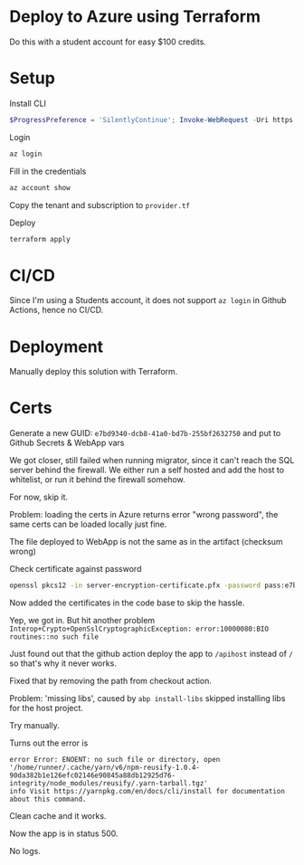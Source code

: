 # Deploy to Azure using Terraform

Do this with a student account for easy $100 credits.

# Setup

Install CLI

```ps1
$ProgressPreference = 'SilentlyContinue'; Invoke-WebRequest -Uri https://aka.ms/installazurecliwindows -OutFile .\AzureCLI.msi; Start-Process msiexec.exe -Wait -ArgumentList '/I AzureCLI.msi /quiet'; Remove-Item .\AzureCLI.msi
```

Login

```ps1
az login
```

Fill in the credentials

```ps1
az account show
```

Copy the tenant and subscription to `provider.tf`

Deploy

```ps1
terraform apply
```

# CI/CD

Since I'm using a Students account, it does not support `az login` in Github Actions, hence no CI/CD.

# Deployment

Manually deploy this solution with Terraform.

# Certs

Generate a new GUID: `e7bd9340-dcb8-41a0-bd7b-255bf2632750` and put to Github Secrets & WebApp vars

We got closer, still failed when running migrator, since it can't reach the SQL server behind the firewall. We either run a self hosted and add the host to whitelist, or run it behind the firewall somehow.

For now, skip it.

Problem: loading the certs in Azure returns error "wrong password", the same certs can be loaded locally just fine.

The file deployed to WebApp is not the same as in the artifact (checksum wrong)

Check certificate against password

```bash
openssl pkcs12 -in server-encryption-certificate.pfx -password pass:e7bd9340-dcb8-41a0-bd7b-255bf2632750 -info -nokeys
```

Now added the certificates in the code base to skip the hassle.

Yep, we got in. But hit another problem `Interop+Crypto+OpenSslCryptographicException: error:10000080:BIO routines::no such file`

Just found out that the github action deploy the app to `/apihost` instead of `/` so that's why it never works.

Fixed that by removing the path from checkout action.

Problem: 'missing libs', caused by `abp install-libs` skipped installing libs for the host project.

Try manually.

Turns out the error is 

```log
error Error: ENOENT: no such file or directory, open '/home/runner/.cache/yarn/v6/npm-reusify-1.0.4-90da382b1e126efc02146e90845a88db12925d76-integrity/node_modules/reusify/.yarn-tarball.tgz' 
info Visit https://yarnpkg.com/en/docs/cli/install for documentation about this command.
```

Clean cache and it works.

Now the app is in status 500.

No logs.